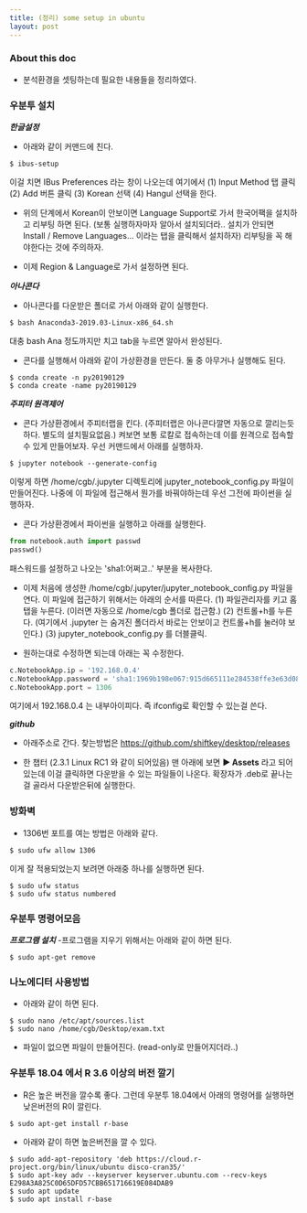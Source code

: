 ```yaml
---
title: (정리) some setup in ubuntu
layout: post 
---
```


### About this doc

- 분석환경을 셋팅하는데 필요한 내용들을 정리하였다. 

### 우분투 설치 

***한글설정***

- 아래와 같이 커맨드에 친다. 
```
$ ibus-setup
```
이걸 치면 IBus Preferences 라는 창이 나오는데 여기에서 (1) Input Method 탭 클릭 (2) Add 버튼 클릭 (3) Korean 선택 (4) Hangul 선택을 한다. 

- 위의 단계에서 Korean이 안보이면 Language Support로 가서 한국어팩을 설치하고 리부팅 하면 된다. (보통 실행하자마자 알아서 설치되더라.. 설치가 안되면 Install / Remove Languages... 이라는 탭을 클릭해서 설치하자) 리부팅을 꼭 해야한다는 것에 주의하자. 

- 이제 Region & Language로 가서 설정하면 된다. 

***아나콘다***

- 아나콘다를 다운받은 폴더로 가서 아래와 같이 실행한다. 
```
$ bash Anaconda3-2019.03-Linux-x86_64.sh
```
대충 bash Ana 정도까지만 치고 tab을 누르면 알아서 완성된다. 

- 콘다를 실행해서 아래와 같이 가상환경을 만든다. 둘 중 아무거나 실행해도 된다. 
```
$ conda create -n py20190129
$ conda create -name py20190129
```

***주피터 원격제어***

- 콘다 가상환경에서 주피터랩을 킨다. (주피터랩은 아나콘다깔면 자동으로 깔리는듯 하다. 별도의 설치필요없음.) 켜보면 보통 로칼로 접속하는데 이를 원격으로 접속할 수 있게 만들어보자. 우선 커맨드에서 아래를 실행하자. 
```
$ jupyter notebook --generate-config
```
이렇게 하면 /home/cgb/.jupyter 디렉토리에 jupyter_notebook_config.py 파일이 만들어진다. 나중에 이 파일에 접근해서 뭔가를 바꿔야하는데 우선 그전에 파이썬을 실행하자. 

- 콘다 가상환경에서 파이썬을 실행하고 아래를 실행한다.  
```python
from notebook.auth import passwd
passwd()
```
패스워드를 설정하고 나오는 'sha1:어쩌고..' 부분을 복사한다. 


- 이제 처음에 생성한 /home/cgb/.jupyter/jupyter_notebook_config.py 파일을 연다. 
이 파일에 접근하기 위해서는 아래의 순서를 따른다. (1) 파일관리자를 키고 홈탭을 누른다. (이러면 자동으로 /home/cgb 폴더로 접근함.) (2) 컨트롤+h를 누른다. (여기에서 .jupyter 는 숨겨진 폴더라서 바로는 안보이고 컨트롤+h를 눌러야 보인다.) (3) jupyter_notebook_config.py 를 더블클릭. 

- 원하는대로 수정하면 되는데 아래는 꼭 수정한다. 
```python
c.NotebookApp.ip = '192.168.0.4'
c.NotebookApp.password = 'sha1:1969b198e067:915d665111e284538ffe3e63d08de9a0a4dba5e7'
c.NotebookApp.port = 1306
```
여기에서 192.168.0.4 는 내부아이피다. 즉 ifconfig로 확인할 수 있는걸 쓴다. 

***github***
- 아래주소로 간다. 찾는방법은 
https://github.com/shiftkey/desktop/releases

- 한 챕터 (2.3.1 Linux RC1 와 같이 되어있음) 맨 아래에 보면 **▶ Assets** 라고 되어있는데 이걸 클릭하면 다운받을 수 있는 파일들이 나온다. 확장자가 .deb로 끝나는걸 골라서 다운받은뒤에 실행한다. 


### 방화벽
- 1306번 포트를 여는 방법은 아래와 같다. 
```
$ sudo ufw allow 1306
```
이게 잘 적용되었는지 보려면 아래중 하나를 실행하면 된다. 
```
$ sudo ufw status
$ sudo ufw status numbered
```


### 우분투 명령어모음 

***프로그램 설치***
-프로그램을 지우기 위해서는 아래와 같이 하면 된다. 
```
$ sudo apt-get remove 
```

### 나노에디터 사용방법

- 아래와 같이 하면 된다. 
```
$ sudo nano /etc/apt/sources.list
$ sudo nano /home/cgb/Desktop/exam.txt
```

- 파일이 없으면 파일이 만들어진다. (read-only로 만들어지더라..)



### 우분투 18.04 에서 R 3.6 이상의 버전 깔기 

- R은 높은 버전을 깔수록 좋다. 그런데 우분투 18.04에서 아래의 명령어를 실행하면 낮은버전의 R이 깔린다. 

```
$ sudo apt-get install r-base
```

- 아래와 같이 하면 높은버전을 깔 수 있다. 

```
$ sudo add-apt-repository 'deb https://cloud.r-project.org/bin/linux/ubuntu disco-cran35/'
$ sudo apt-key adv --keyserver keyserver.ubuntu.com --recv-keys E298A3A825C0D65DFD57CBB651716619E084DAB9
$ sudo apt update
$ sudo apt install r-base
```

